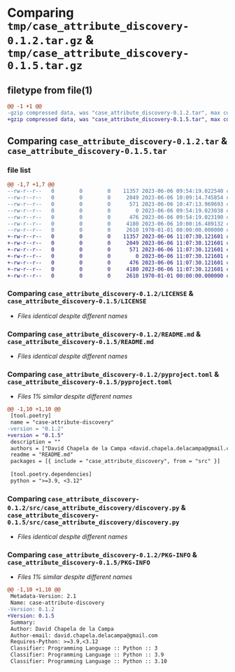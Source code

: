 # Comparing `tmp/case_attribute_discovery-0.1.2.tar.gz` & `tmp/case_attribute_discovery-0.1.5.tar.gz`

## filetype from file(1)

```diff
@@ -1 +1 @@
-gzip compressed data, was "case_attribute_discovery-0.1.2.tar", max compression
+gzip compressed data, was "case_attribute_discovery-0.1.5.tar", max compression
```

## Comparing `case_attribute_discovery-0.1.2.tar` & `case_attribute_discovery-0.1.5.tar`

### file list

```diff
@@ -1,7 +1,7 @@
--rw-r--r--   0        0        0    11357 2023-06-06 09:54:19.022540 case_attribute_discovery-0.1.2/LICENSE
--rw-r--r--   0        0        0     2049 2023-06-06 10:09:14.745854 case_attribute_discovery-0.1.2/README.md
--rw-r--r--   0        0        0      571 2023-06-06 10:47:13.969693 case_attribute_discovery-0.1.2/pyproject.toml
--rw-r--r--   0        0        0        0 2023-06-06 09:54:19.023038 case_attribute_discovery-0.1.2/src/case_attribute_discovery/__init__.py
--rw-r--r--   0        0        0      476 2023-06-06 09:54:19.023190 case_attribute_discovery-0.1.2/src/case_attribute_discovery/config.py
--rw-r--r--   0        0        0     4180 2023-06-06 10:00:16.489132 case_attribute_discovery-0.1.2/src/case_attribute_discovery/discovery.py
--rw-r--r--   0        0        0     2610 1970-01-01 00:00:00.000000 case_attribute_discovery-0.1.2/PKG-INFO
+-rw-r--r--   0        0        0    11357 2023-06-06 11:07:30.121601 case_attribute_discovery-0.1.5/LICENSE
+-rw-r--r--   0        0        0     2049 2023-06-06 11:07:30.121601 case_attribute_discovery-0.1.5/README.md
+-rw-r--r--   0        0        0      571 2023-06-06 11:07:30.121601 case_attribute_discovery-0.1.5/pyproject.toml
+-rw-r--r--   0        0        0        0 2023-06-06 11:07:30.121601 case_attribute_discovery-0.1.5/src/case_attribute_discovery/__init__.py
+-rw-r--r--   0        0        0      476 2023-06-06 11:07:30.121601 case_attribute_discovery-0.1.5/src/case_attribute_discovery/config.py
+-rw-r--r--   0        0        0     4180 2023-06-06 11:07:30.121601 case_attribute_discovery-0.1.5/src/case_attribute_discovery/discovery.py
+-rw-r--r--   0        0        0     2610 1970-01-01 00:00:00.000000 case_attribute_discovery-0.1.5/PKG-INFO
```

### Comparing `case_attribute_discovery-0.1.2/LICENSE` & `case_attribute_discovery-0.1.5/LICENSE`

 * *Files identical despite different names*

### Comparing `case_attribute_discovery-0.1.2/README.md` & `case_attribute_discovery-0.1.5/README.md`

 * *Files identical despite different names*

### Comparing `case_attribute_discovery-0.1.2/pyproject.toml` & `case_attribute_discovery-0.1.5/pyproject.toml`

 * *Files 1% similar despite different names*

```diff
@@ -1,10 +1,10 @@
 [tool.poetry]
 name = "case-attribute-discovery"
-version = "0.1.2"
+version = "0.1.5"
 description = ""
 authors = ["David Chapela de la Campa <david.chapela.delacampa@gmail.com>"]
 readme = "README.md"
 packages = [{ include = "case_attribute_discovery", from = "src" }]
 
 [tool.poetry.dependencies]
 python = ">=3.9, <3.12"
```

### Comparing `case_attribute_discovery-0.1.2/src/case_attribute_discovery/discovery.py` & `case_attribute_discovery-0.1.5/src/case_attribute_discovery/discovery.py`

 * *Files identical despite different names*

### Comparing `case_attribute_discovery-0.1.2/PKG-INFO` & `case_attribute_discovery-0.1.5/PKG-INFO`

 * *Files 1% similar despite different names*

```diff
@@ -1,10 +1,10 @@
 Metadata-Version: 2.1
 Name: case-attribute-discovery
-Version: 0.1.2
+Version: 0.1.5
 Summary: 
 Author: David Chapela de la Campa
 Author-email: david.chapela.delacampa@gmail.com
 Requires-Python: >=3.9,<3.12
 Classifier: Programming Language :: Python :: 3
 Classifier: Programming Language :: Python :: 3.9
 Classifier: Programming Language :: Python :: 3.10
```

